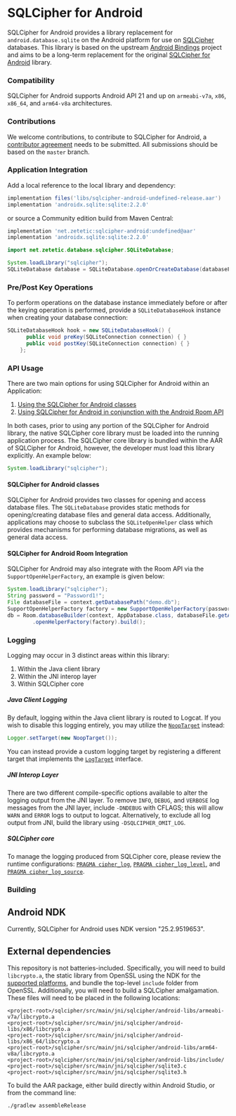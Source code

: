 # SQLCipher for Android

SQLCipher for Android provides a library replacement for `android.database.sqlite` on the Android platform for use on [SQLCipher](https://github.com/sqlcipher/sqlcipher) databases. This library is based on the upstream [Android Bindings](https://www.sqlite.org/android/doc/trunk/www/index.wiki) project and aims to be a long-term replacement for the original [SQLCipher for Android](https://github.com/sqlcipher/android-database-sqlcipher) library.

### Compatibility

SQLCipher for Android supports Android API 21 and up on `armeabi-v7a`, `x86`, `x86_64`, and `arm64-v8a` architectures.

### Contributions

We welcome contributions, to contribute to SQLCipher for Android, a [contributor agreement](https://www.zetetic.net/contributions/) needs to be submitted. All submissions should be based on the `master` branch.


### Application Integration

Add a local reference to the local library and dependency:

```groovy
implementation files('libs/sqlcipher-android-undefined-release.aar')
implementation 'androidx.sqlite:sqlite:2.2.0'
```

or source a Community edition build from Maven Central:

```groovy
implementation 'net.zetetic:sqlcipher-android:undefined@aar'
implementation 'androidx.sqlite:sqlite:2.2.0'
```

```java
import net.zetetic.database.sqlcipher.SQLiteDatabase;

System.loadLibrary("sqlcipher");
SQLiteDatabase database = SQLiteDatabase.openOrCreateDatabase(databaseFile, password, null, null, null);
```

### Pre/Post Key Operations

To perform operations on the database instance immediately before or after the keying operation is performed, provide a `SQLiteDatabaseHook` instance when creating your database connection:

```java
SQLiteDatabaseHook hook = new SQLiteDatabaseHook() {
      public void preKey(SQLiteConnection connection) { }
      public void postKey(SQLiteConnection connection) { }
    };
```

### API Usage

There are two main options for using SQLCipher for Android within an Application:

1. [Using the SQLCipher for Android classes](#sqlcipher-for-android-classes)
2. [Using SQLCipher for Android in conjunction with the Android Room API](#sqlcipher-for-android-room-integration)

In both cases, prior to using any portion of the SQLCipher for Android library, the native SQLCipher core library must be loaded into the running application process. The SQLCipher core library is bundled within the AAR of SQLCipher for Android, however, the developer must load this library explicitly. An example below:

```java
System.loadLibrary("sqlcipher");
```

#### SQLCipher for Android classes

SQLCipher for Android provides two classes for opening and access database files. The `SQLiteDatabase` provides static methods for opening/creating database files and general data access.
Additionally, applications may choose to subclass the `SQLiteOpenHelper` class which provides mechanisms for performing database migrations, as well as general data access.

#### SQLCipher for Android Room Integration

SQLCipher for Android may also integrate with the Room API via the `SupportOpenHelperFactory`, an example is given below:

```java
System.loadLibrary("sqlcipher");
String password = "Password1!";
File databaseFile = context.getDatabasePath("demo.db");
SupportOpenHelperFactory factory = new SupportOpenHelperFactory(password.getBytes(StandardCharsets.UTF_8));
db = Room.databaseBuilder(context, AppDatabase.class, databaseFile.getAbsolutePath())
        .openHelperFactory(factory).build();
```

### Logging

Logging may occur in 3 distinct areas within this library:

1. Within the Java client library
2. Within the JNI interop layer
3. Within SQLCipher core

##### Java Client Logging

By default, logging within the Java client library is routed to Logcat. If you wish to disable this logging entirely, you may utilize
the [`NoopTarget`](sqlcipher/src/main/java/net/zetetic/database/NoopTarget.java) instead:

```java
Logger.setTarget(new NoopTarget());
```

You can instead provide a custom logging target by registering a different target that implements the [`LogTarget`](sqlcipher/src/main/java/net/zetetic/database/LogTarget.java) interface.

##### JNI Interop Layer

There are two different compile-specific options available to alter the logging output from the JNI layer. To remove `INFO`, `DEBUG`, and `VERBOSE` log messages from the JNI layer, include `-DNDEBUG` with CFLAGS; this will allow `WARN` and `ERROR` logs to output to logcat. Alternatively, to exclude all log output from JNI, build the library using `-DSQLCIPHER_OMIT_LOG`.

##### SQLCipher core

To manage the logging produced from SQLCipher core, please review the runtime configurations: [`PRAGMA cipher_log`](https://www.zetetic.net/sqlcipher/sqlcipher-api/#cipher_log),
[`PRAGMA cipher_log_level`](https://www.zetetic.net/sqlcipher/sqlcipher-api/#cipher_log_level), and [`PRAGMA cipher_log_source`](https://www.zetetic.net/sqlcipher/sqlcipher-api/#cipher_log_source).

### Building 

## Android NDK

Currently, SQLCipher for Android uses NDK version "25.2.9519653".

## External dependencies

This repository is not batteries-included. Specifically, you will need to build `libcrypto.a`, the static library from OpenSSL using the NDK for the [supported platforms](#compatibility), and bundle the top-level `include` folder from OpenSSL. Additionally, you will need to build a SQLCipher amalgamation. These files will need to be placed in the following locations:

```
<project-root>/sqlcipher/src/main/jni/sqlcipher/android-libs/armeabi-v7a/libcrypto.a
<project-root>/sqlcipher/src/main/jni/sqlcipher/android-libs/x86/libcrypto.a
<project-root>/sqlcipher/src/main/jni/sqlcipher/android-libs/x86_64/libcrypto.a
<project-root>/sqlcipher/src/main/jni/sqlcipher/android-libs/arm64-v8a/libcrypto.a
<project-root>/sqlcipher/src/main/jni/sqlcipher/android-libs/include/
<project-root>/sqlcipher/src/main/jni/sqlcipher/sqlite3.c
<project-root>/sqlcipher/src/main/jni/sqlcipher/sqlite3.h
```

To build the AAR package, either build directly within Android Studio, or from the command line:

```
./gradlew assembleRelease
```

